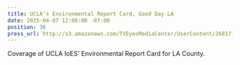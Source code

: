 ```yaml
---
title: UCLA's Environmental Report Card, Good Day LA
date: 2015-04-07 12:00:00 -07:00
position: 36
press_url: http://s3.amazonaws.com/TVEyesMediaCenter/UserContent/268171/4727436.6942/KTTV_04-07-2015_08.05.25.mp4
---
```


Coverage of UCLA IoES' Environmental Report Card for LA County.
